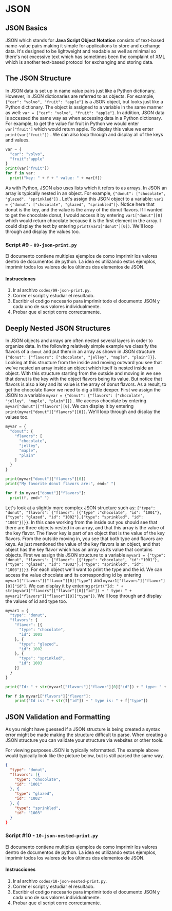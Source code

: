 JSON
===

JSON Basics
---

JSON which stands for **Java Script Object Notation** consists of text-based name-value pairs making it simple for applications to store and exchange data. It's designed to be lightweight and readable as well as minimal so there's not excessive text which has sometimes been the complaint of XML which is another text-based protocol for exchanging and storing data.

The JSON Structure
---

In JSON data is set up in name value pairs just like a Python dictionary. However, in JSON dictionaries are referred to as objects. For example, `{"car": "volvo", "fruit": "apple"}` is a JSON object, but looks just like a Python dictionary. The object is assigned to a variable in the same manner as well: `var = {"car": "volvo", "fruit": "apple"}`. In addition, JSON data is accessed the same way as when accessing data in a Python dictionary. For example, to get the value for fruit in Python we would enter `var["fruit"]` which would return apple. To display this value we enter `print(var["fruit"])` . We can also loop through and display all of the keys and values.

```python
var = {
  "car": "volvo", 
  "fruit":"apple"
}
print(var["fruit"])
for f in var:
  print("key: " + f + " value: " + var[f])
```

As with Python, JSON also uses lists which it refers to as arrays. In JSON an array is typically nested in an object. For example, `{"donut": ["chocolate", "glazed", "sprinkled"]}` . Let's assign this JSON object to a variable: `var1 = {"donut": ["chocolate", "glazed", "sprinkled"]}`. Notice here that donut is the key, and the value is the array of the donut flavors. If I wanted to get the chocolate donut, I would access it by entering `var1["donut"][0]` which would return chocolate because it is the first element in the array. I could display the text by entering `print(var1["donut"][0])`. We'll loop through and display the values too.

### Script #9 - `09-json-print.py`

El documento contiene multiples ejemplos de como imprimir los valores dentro de documentos de python. La idea es utilizando estos ejemplos, imprimir todos los valores de los últimos dos elementos de JSON.

#### Instrucciones

1. Ir al archivo `codes/09-json-print.py`.
2. Correr el script y estudiar el resultado.
3. Escribir el codigo necesario para imprimir todo el documento JSON y cada uno de sus valores individualmente.
4. Probar que el script corre correctamente.

Deeply Nested JSON Structures
---

In JSON objects and arrays are often nested several layers in order to organize data. In the following relatively simple example we classify the flavors of a `donut` and put them in an array as shown in JSON structure `{"donut": {"flavors": ["chocolate", "jelley", "maple", "plain"]}}`. Looking at this structure from the inside and moving outward you see that we've nested an array inside an object which itself is nested inside an object. With this structure starting from the outside and moving in we see that donut is the key with the object flavors being its value. But notice that flavors is also a key and its value is the array of donut flavors. As a result, to get the chocolate flavor we need to dig a little deeper. First we assign the JSON to a variable `myvar = {"donut": {"flavors": ["chocolate", "jelley", "maple", "plain"]}}` . We access chocolate by entering `myvar["donut"]["flavors"][0]`. We can display it by entering `print(myvar["donut"]["flavors"][0])`. We'll loop through and display the values too.

```python
myvar = {
  "donut": {
    "flavors": [
      "chocolate",
      "jelley",
      "maple",
      "plain"
    ]
  }
}

print(myvar["donut"]["flavors"][0])
print("My favorite donut flavors are:", end=" ")

for f in myvar["donut"]["flavors"]:
  print(f, end=" ")
```

Let's look at a slightly more complex JSON structure such as:  `{"type": "donut", "flavors": {"flavor": [{"type" :"chocolate", "id": "1001"}, {"type": "glazed", "id": "1002"},{"type": "sprinkled", "id": "1003"}]}}`. In this case working from the inside out you should see that there are three objects nested in an array, and that this array is the value of the key flavor. The flavor key is part of an object that is the value of the key flavors. From the outside moving in, you see that both type and flavors are keys. As just mentioned the value of the key flavors is an object, and that object has the key flavor which has an array as its value that contains objects. First we assign this JSON structure to a variable `myvar1 = {"type": "donut", "flavors": {"flavor": [{"type": "chocolate", "id":"1001"}, {"type": "glazed", "id": "1002"},{"type": "sprinkled", "id": "1003"}]}}`. For each object we'll want to print the type and the id. We can access the value chocolate and its corresponding id by entering `myvar1["flavors"]["flavor"][0]["type"]` and `myvar1["flavors"]["flavor"][0]["id"]`. We can display it by entering `print("Id: " + str(myvar1["flavors"]["flavor"][0]["id"]) + " type: " + myvar1["flavors"]["flavor"][0]["type"])`. We'll loop through and display the values of id and type too.

```python
myvar1 = {
  "type": "donut",
  "flavors": {
    "flavor": [{
      "type": "chocolate",
      "id": 1001
    }, {
      "type": "glazed",
      "id": 1002
    }, {
      "type": "sprinkled",
      "id": 1003
    }]
  }
}

print("Id: " + str(myvar1["flavors"]["flavor"][0]["id"]) + " type: " + myvar1["flavors"]["flavor"][0]["type"])

for f in myvar1["flavors"]["flavor"]:
    print("Id is: " + str(f["id"]) + " type is: " + f["type"])
```

JSON Validation and Formatting
---

As you might have guessed if a JSON structure is being created a syntax error might be made making the structure difficult to parse. When creating a JSON structure you can validate your structure via websites or other tools.

For viewing purposes JSON is typically reformatted. The example above would typically look like the picture below, but is still parsed the same way.

```json
{
  "type": "donut",
  "flavors": [{
    "type": "chocolate",
    "id": "1001"
  }, {
    "type": "glazed",
    "id": "1002"
  }, {
    "type": "sprinkled",
    "id": "1003"
  }
}
```

### Script #10 - `10-json-nested-print.py`

El documento contiene multiples ejemplos de como imprimir los valores dentro de documentos de python. La idea es utilizando estos ejemplos, imprimir todos los valores de los últimos dos elementos de JSON.

#### Instrucciones

1. Ir al archivo `codes/10-json-nested-print.py`.
2. Correr el script y estudiar el resultado.
3. Escribir el codigo necesario para imprimir todo el documento JSON y cada uno de sus valores individualmente.
4. Probar que el script corre correctamente.
